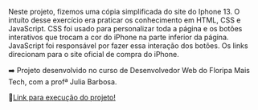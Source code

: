 Neste projeto, fizemos uma cópia simplificada do site do Iphone 13.
O intuíto desse exercício era praticar os conhecimento em HTML, CSS e JavaScript.
CSS foi usado para personalizar toda a página e os botões interativos que trocam a cor do iPhone na parte inferior da página. JavaScript foi responsável por fazer essa interação dos botões.
Os links direcionam para o site oficial de compra do iPhone.

:arrow_right: Projeto desenvolvido no curso de Desenvolvedor Web do Floripa Mais Tech, com a profª Julia Barbosa.
 
 🔗[Link para execução do projeto!](https://hiediferreira.github.io/Desafio_iPhone/)
